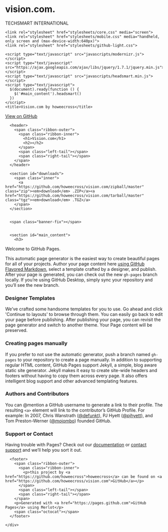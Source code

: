 # vision.com. 
TECHSMART INTERNATIONAL
<!DOCTYPE html>
<html>
  <head>
    <meta charset='utf-8'>
    <meta http-equiv="X-UA-Compatible" content="chrome=1">
    <meta name="viewport" content="width=640">

    <link rel="stylesheet" href="stylesheets/core.css" media="screen">
    <link rel="stylesheet" href="stylesheets/mobile.css" media="handheld, only screen and (max-device-width:640px)">
    <link rel="stylesheet" href="stylesheets/github-light.css">

    <script type="text/javascript" src="javascripts/modernizr.js"></script>
    <script type="text/javascript" src="https://ajax.googleapis.com/ajax/libs/jquery/1.7.1/jquery.min.js"></script>
    <script type="text/javascript" src="javascripts/headsmart.min.js"></script>
    <script type="text/javascript">
      $(document).ready(function () {
        $('#main_content').headsmart()
      })
    </script>
    <title>Vision.com by howeecross</title>
  </head>

  <body>
    <a id="forkme_banner" href="https://github.com/howeecross/vision.com">View on GitHub</a>
    <div class="shell">

      <header>
        <span class="ribbon-outer">
          <span class="ribbon-inner">
            <h1>Vision.com</h1>
            <h2></h2>
          </span>
          <span class="left-tail"></span>
          <span class="right-tail"></span>
        </span>
      </header>

      <section id="downloads">
        <span class="inner">
          <a href="https://github.com/howeecross/vision.com/zipball/master" class="zip"><em>download</em> .ZIP</a><a href="https://github.com/howeecross/vision.com/tarball/master" class="tgz"><em>download</em> .TGZ</a>
        </span>
      </section>


      <span class="banner-fix"></span>


      <section id="main_content">
        <h3>
<a id="welcome-to-github-pages" class="anchor" href="#welcome-to-github-pages" aria-hidden="true"><span aria-hidden="true" class="octicon octicon-link"></span></a>Welcome to GitHub Pages.</h3>
<p>This automatic page generator is the easiest way to create beautiful pages for all of your projects. Author your page content here <a href="https://guides.github.com/features/mastering-markdown/">using GitHub Flavored Markdown</a>, select a template crafted by a designer, and publish. After your page is generated, you can check out the new <code>gh-pages</code> branch locally. If you’re using GitHub Desktop, simply sync your repository and you’ll see the new branch.</p>
<h3>
<a id="designer-templates" class="anchor" href="#designer-templates" aria-hidden="true"><span aria-hidden="true" class="octicon octicon-link"></span></a>Designer Templates</h3>
<p>We’ve crafted some handsome templates for you to use. Go ahead and click 'Continue to layouts' to browse through them. You can easily go back to edit your page before publishing. After publishing your page, you can revisit the page generator and switch to another theme. Your Page content will be preserved.</p>
<h3>
<a id="creating-pages-manually" class="anchor" href="#creating-pages-manually" aria-hidden="true"><span aria-hidden="true" class="octicon octicon-link"></span></a>Creating pages manually</h3>
<p>If you prefer to not use the automatic generator, push a branch named <code>gh-pages</code> to your repository to create a page manually. In addition to supporting regular HTML content, GitHub Pages support Jekyll, a simple, blog aware static site generator. Jekyll makes it easy to create site-wide headers and footers without having to copy them across every page. It also offers intelligent blog support and other advanced templating features.</p>
<h3>
<a id="authors-and-contributors" class="anchor" href="#authors-and-contributors" aria-hidden="true"><span aria-hidden="true" class="octicon octicon-link"></span></a>Authors and Contributors</h3>
<p>You can @mention a GitHub username to generate a link to their profile. The resulting <code>&lt;a&gt;</code> element will link to the contributor’s GitHub Profile. For example: In 2007, Chris Wanstrath (<a class="user-mention" data-hovercard-type="user" data-hovercard-url="/users/defunkt/hovercard" data-octo-click="hovercard-link-click" data-octo-dimensions="link_type:self" href="https://github.com/defunkt">@defunkt</a>), PJ Hyett (<a class="user-mention" data-hovercard-type="user" data-hovercard-url="/users/pjhyett/hovercard" data-octo-click="hovercard-link-click" data-octo-dimensions="link_type:self" href="https://github.com/pjhyett">@pjhyett</a>), and Tom Preston-Werner (<a class="user-mention" data-hovercard-type="user" data-hovercard-url="/users/mojombo/hovercard" data-octo-click="hovercard-link-click" data-octo-dimensions="link_type:self" href="https://github.com/mojombo">@mojombo</a>) founded GitHub.</p>
<h3>
<a id="support-or-contact" class="anchor" href="#support-or-contact" aria-hidden="true"><span aria-hidden="true" class="octicon octicon-link"></span></a>Support or Contact</h3>
<p>Having trouble with Pages? Check out our <a href="https://help.github.com/pages">documentation</a> or <a href="https://github.com/contact">contact support</a> and we’ll help you sort it out.</p>
      </section>

      <footer>
        <span class="ribbon-outer">
          <span class="ribbon-inner">
            <p>this project by <a href="https://github.com/howeecross">howeecross</a> can be found on <a href="https://github.com/howeecross/vision.com">GitHub</a></p>
          </span>
          <span class="left-tail"></span>
          <span class="right-tail"></span>
        </span>
        <p>Generated with <a href="https://pages.github.com">GitHub Pages</a> using Merlot</p>
        <span class="octocat"></span>
      </footer>

    </div>

    
  </body>
</html>






